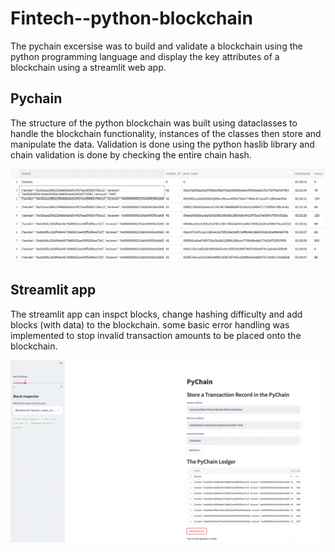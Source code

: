 # Fintech--python-blockchain

The pychain excersise was to build and validate a blockchain using the python programming language and display the key attributes of a blockchain using a streamlit web app.

## Pychain
The structure of the python blockchain was built using dataclasses to handle the blockchain functionality, instances of the classes then store and manipulate the data. Validation is done using the python haslib library and chain validation is done by checking the entire chain hash.

![example_ledger](images/pychain_ledger.png)


## Streamlit app
The streamlit app can inspct blocks, change hashing difficulty and add blocks (with data) to the blockchain. some basic error handling was implemented to stop invalid transaction amounts to be placed onto the blockchain.

![app_interface](images/pychain_app.png)